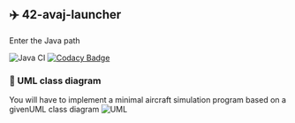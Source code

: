 ## :airplane: 42-avaj-launcher

Enter the Java path

![Java CI](https://github.com/alngo/42-avaj-launcher/workflows/Java%20CI/badge.svg)
[![Codacy Badge](https://app.codacy.com/project/badge/Grade/95664eddd94e43d788c3fa7f87bffb94)](https://www.codacy.com/manual/alngo/42-avaj-launcher?utm_source=github.com&utm_medium=referral&utm_content=alngo/42-avaj-launcher&utm_campaign=Badge_Grade)

### :triangular_ruler: UML class diagram

You will have to implement a minimal aircraft simulation program based on a givenUML class diagram
![UML](https://github.com/alngo/42-avaj/blob/master/public/avaj_uml.png)
